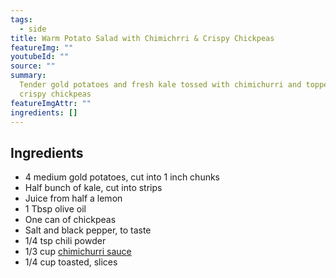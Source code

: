 ```yaml
---
tags:
  - side
title: Warm Potato Salad with Chimichrri & Crispy Chickpeas
featureImg: ""
youtubeId: ""
source: ""
summary:
  Tender gold potatoes and fresh kale tossed with chimichurri and topped with
  crispy chickpeas
featureImgAttr: ""
ingredients: []
---
```


## Ingredients

- 4 medium gold potatoes, cut into 1 inch chunks
- Half bunch of kale, cut into strips
- Juice from half a lemon
- 1 Tbsp olive oil
- One can of chickpeas
- Salt and black pepper, to taste
- 1/4 tsp chili powder
- 1/3 cup [chimichurri sauce](/recipes/chimichurri)
- 1/4 cup toasted, slices
